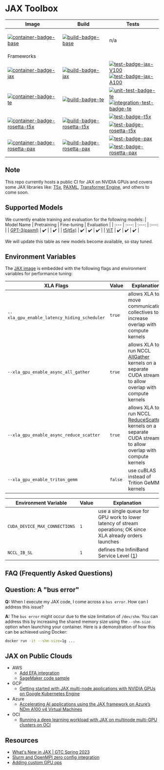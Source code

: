 # JAX Toolbox

<table>
    <thead>
        <tr>
            <th>Image</th>
            <th>Build</th>
            <th>Tests</th>
        </tr>
    </thead>
    <tbody>
        <tr>
            <td>

[![container-badge-base]][container-link-base]
            </td>
            <td>
[![build-badge-base]][workflow-base]
            </td>
            <td> n/a </td>
        </tr>
        <tr style="border-bottom-style:hidden">
            <td colspan=3> Frameworks </td>
        </tr>
        <!-- JAX -->
        <tr>
            <td>
[![container-badge-jax]][container-link-jax]  
            </td>
            <td>
[![build-badge-jax]][workflow-jax]
            </td>
            <td>
[![test-badge-jax-V100]][workflow-jax-unit]
<br>
[![test-badge-jax-A100]][workflow-jax-unit]
            </td>
        </tr>
        <!-- te -->
        <tr>
            <td>
[![container-badge-te]][container-link-te]
            </td>
            <td>
[![build-badge-te]][workflow-te]
            </td>
            <td>
[![unit-test-badge-te]][workflow-te-test] <br> [![integration-test-badge-te]][workflow-te-test]
            </td>
        </tr>
        <!-- rosetta-t5x -->
        <tr>
            <td rowspan=3>
[![container-badge-rosetta-t5x]][container-link-rosetta-t5x]
            </td>
            <td rowspan=3>
[![build-badge-rosetta-t5x]][workflow-rosetta-t5x] 
            </td>
        </tr>
        <tr>
            <td>
[![test-badge-t5x]][workflow-t5x-perf]
            </td>
        </tr>
        <tr>
            <td>
[![test-badge-rosetta-t5x]][workflow-rosetta-t5x]
            </td>
        </tr>
        <!-- rosetta pax -->
        <tr>
            <td rowspan=3>
[![container-badge-rosetta-pax]][container-link-rosetta-pax]
            </td>
            <td rowspan=3>
[![build-badge-rosetta-pax]][workflow-rosetta-pax]
            </td>
        </tr>
        <tr>
            <td>
[![test-badge-pax]][workflow-pax-perf]
            </td>
        </tr>
        <tr>
            <td>
[![test-badge-rosetta-pax]][workflow-rosetta-pax]
            </td>
        </tr>
    </tbody>
</table>


[container-badge-base]: https://img.shields.io/static/v1?label=&message=.base&color=gray&logo=docker
[container-badge-jax]: https://img.shields.io/static/v1?label=&message=JAX&color=gray&logo=docker
[container-badge-te]: https://img.shields.io/static/v1?label=&message=TE&color=gray&logo=docker
[container-badge-rosetta-t5x]: https://img.shields.io/static/v1?label=&message=T5X&color=gray&logo=docker
[container-badge-rosetta-pax]: https://img.shields.io/static/v1?label=&message=PAX&color=gray&logo=docker

[container-link-base]: https://github.com/NVIDIA/JAX-Toolbox/pkgs/container/jax-toolbox
[container-link-jax]: https://github.com/NVIDIA/JAX-Toolbox/pkgs/container/jax
[container-link-te]: https://github.com/NVIDIA/JAX-Toolbox/pkgs/container/jax-te
[container-link-rosetta-t5x]: https://github.com/NVIDIA/JAX-Toolbox/pkgs/container/rosetta-t5x
[container-link-rosetta-pax]: https://github.com/NVIDIA/JAX-Toolbox/pkgs/container/rosetta-pax

[build-badge-base]: https://img.shields.io/github/actions/workflow/status/NVIDIA/JAX-Toolbox/weekly-base-build.yaml?branch=main&label=weekly&logo=github-actions&logoColor=dddddd
[build-badge-jax]: https://img.shields.io/github/actions/workflow/status/NVIDIA/JAX-Toolbox/nightly-jax-build.yaml?branch=main&label=nightly&logo=github-actions&logoColor=dddddd
[build-badge-te]: https://img.shields.io/github/actions/workflow/status/NVIDIA/JAX-Toolbox/nightly-te-build.yaml?branch=main&label=nightly&logo=github-actions&logoColor=dddddd
[build-badge-rosetta-t5x]: https://img.shields.io/endpoint?url=https%3A%2F%2Fgist.githubusercontent.com%2Fnvjax%2F913c2af68649fe568e9711c2dabb23ae%2Fraw%2Frosetta-t5x-build-status.json&logo=github-actions&logoColor=dddddd
[build-badge-rosetta-pax]: https://img.shields.io/endpoint?url=https%3A%2F%2Fgist.githubusercontent.com%2Fnvjax%2F913c2af68649fe568e9711c2dabb23ae%2Fraw%2Frosetta-pax-build-status.json&logo=github-actions&logoColor=dddddd

[workflow-base]: https://github.com/NVIDIA/JAX-Toolbox/actions/workflows/weekly-base-build.yaml
[workflow-jax]: https://github.com/NVIDIA/JAX-Toolbox/actions/workflows/nightly-jax-build.yaml
[workflow-te]: https://github.com/NVIDIA/JAX-Toolbox/actions/workflows/nightly-te-build.yaml
[workflow-rosetta-t5x]: https://github.com/NVIDIA/JAX-Toolbox/actions/workflows/nightly-rosetta-t5x-build-test.yaml
[workflow-rosetta-pax]: https://github.com/NVIDIA/JAX-Toolbox/actions/workflows/nightly-rosetta-pax-build.yaml

[test-badge-jax-V100]: https://img.shields.io/endpoint?url=https%3A%2F%2Fgist.githubusercontent.com%2Fnvjax%2F913c2af68649fe568e9711c2dabb23ae%2Fraw%2Fjax-unit-test-status-V100.json&logo=nvidia
[test-badge-jax-A100]: https://img.shields.io/endpoint?url=https%3A%2F%2Fgist.githubusercontent.com%2Fnvjax%2F913c2af68649fe568e9711c2dabb23ae%2Fraw%2Fjax-unit-test-status-A100.json&logo=nvidia
[test-badge-t5x]: https://img.shields.io/endpoint?url=https%3A%2F%2Fgist.githubusercontent.com%2Fnvjax%2F913c2af68649fe568e9711c2dabb23ae%2Fraw%2Ft5x-test-overall-status.json&logo=nvidia
[test-badge-pax]: https://img.shields.io/endpoint?url=https%3A%2F%2Fgist.githubusercontent.com%2Fnvjax%2F913c2af68649fe568e9711c2dabb23ae%2Fraw%2Fpax-test-completion-status.json&logo=nvidia
[unit-test-badge-te]: https://img.shields.io/endpoint?url=https%3A%2F%2Fgist.githubusercontent.com%2Fnvjax%2F913c2af68649fe568e9711c2dabb23ae%2Fraw%2Fte-unit-test-status.json&logo=nvidia
[integration-test-badge-te]: https://img.shields.io/endpoint?url=https%3A%2F%2Fgist.githubusercontent.com%2Fnvjax%2F913c2af68649fe568e9711c2dabb23ae%2Fraw%2Fte-integration-test-status.json&logo=nvidia
[test-badge-rosetta-t5x]: https://img.shields.io/endpoint?url=https%3A%2F%2Fgist.githubusercontent.com%2Fnvjax%2F913c2af68649fe568e9711c2dabb23ae%2Fraw%2Frosetta-t5x-overall-test-status.json&logo=nvidia
[test-badge-rosetta-pax]: https://img.shields.io/endpoint?url=https%3A%2F%2Fgist.githubusercontent.com%2Fnvjax%2F913c2af68649fe568e9711c2dabb23ae%2Fraw%2Frosetta-pax-overall-test-status.json&logo=nvidia

[workflow-jax-unit]: https://github.com/NVIDIA/JAX-Toolbox/actions/workflows/nightly-jax-test-unit.yaml
[workflow-te-test]: https://github.com/NVIDIA/JAX-Toolbox/actions/workflows/nightly-te-test.yaml
[workflow-t5x-perf]: https://github.com/NVIDIA/JAX-Toolbox/actions/workflows/nightly-t5x-test-mgmn.yaml
[workflow-pax-perf]: https://github.com/NVIDIA/JAX-Toolbox/actions/workflows/nightly-pax-test-mgmn.yaml


## Note
This repo currently hosts a public CI for JAX on NVIDIA GPUs and covers some JAX libraries like: [T5x](https://github.com/google-research/t5x), [PAXML](https://github.com/google/paxml), [Transformer Engine](https://github.com/NVIDIA/TransformerEngine), and others to come soon.

## Supported Models
We currently enable training and evaluation for the following models:
| Model Name | Pretraining | Fine-tuning | Evaluation |
| :--- | :---: | :---: | :---: |
| [GPT-3(paxml)](./rosetta/rosetta/projects/pax) | ✔️ |   | ✔️ |
| [t5(t5x)](./rosetta/rosetta/projects/t5x) | ✔️ | ✔️ | ✔️ |
| [ViT](./rosetta/rosetta/projects/vit) | ✔️ | ✔️ | ✔️ |

We will update this table as new models become available, so stay tuned.

## Environment Variables

The [JAX image](ghcr.io/nvidia/jax) is embedded with the following flags and environment variables for performance tuning:

| XLA Flags | Value | Explanation |
| --------- | ----- | ----------- |
| `--xla_gpu_enable_latency_hiding_scheduler` | `true`  | allows XLA to move communication collectives to increase overlap with compute kernels |
| `--xla_gpu_enable_async_all_gather` | `true` | allows XLA to run NCCL [AllGather](https://docs.nvidia.com/deeplearning/nccl/user-guide/docs/usage/operations.html#allgather) kernels on a separate CUDA stream to allow overlap with compute kernels |
| `--xla_gpu_enable_async_reduce_scatter` | `true` | allows XLA to run NCCL [ReduceScatter](https://docs.nvidia.com/deeplearning/nccl/user-guide/docs/usage/operations.html#reducescatter) kernels on a separate CUDA stream to allow overlap with compute kernels |
| `--xla_gpu_enable_triton_gemm` | `false` | use cuBLAS instead of Trition GeMM kernels |

| Environment Variable | Value | Explanation |
| -------------------- | ----- | ----------- |
| `CUDA_DEVICE_MAX_CONNECTIONS` | `1` | use a single queue for GPU work to lower latency of stream operations; OK since XLA already orders launches |
| `NCCL_IB_SL` | `1` | defines the InfiniBand Service Level ([1](https://docs.nvidia.com/deeplearning/nccl/user-guide/docs/env.html#nccl-ib-sl)) |

## FAQ (Frequently Asked Questions)


Question: A "bus error"
-----------------------

**Q:** When I execute my JAX code, I come across a `bus error`. How can I address this issue?

**A:** The `bus error` might occur due to the size limitation of `/dev/shm`. You can address this by increasing the shared memory size using
the `--shm-size` option when launching your container. Here is a demonstration of how this can be achieved using Docker:

```bash
docker run -it --shm-size=1g ...
```
## JAX on Public Clouds

* AWS
    * [Add EFA integration](https://docs.aws.amazon.com/sagemaker/latest/dg/your-algorithms-training-efa.html)
    * [SageMaker code sample](https://github.com/aws-samples/aws-samples-for-ray/tree/main/sagemaker/jax_alpa_language_model)
* GCP
    * [Getting started with JAX multi-node applications with NVIDIA GPUs on Google Kubernetes Engine](https://cloud.google.com/blog/products/containers-kubernetes/machine-learning-with-jax-on-kubernetes-with-nvidia-gpus)
* Azure
    * [Accelerating AI applications using the JAX framework on Azure’s NDm A100 v4 Virtual Machines](https://techcommunity.microsoft.com/t5/azure-high-performance-computing/accelerating-ai-applications-using-the-jax-framework-on-azure-s/ba-p/3735314)
* OCI
    * [Running a deep learning workload with JAX on multinode multi-GPU clusters on OCI](https://blogs.oracle.com/cloud-infrastructure/post/running-multinode-jax-clusters-on-oci-gpu-cloud) 

## Resources
* [What's New in JAX | GTC Spring 2023](https://www.nvidia.com/en-us/on-demand/session/gtcspring23-s51956/)
* [Slurm and OpenMPI zero config integration](https://jax.readthedocs.io/en/latest/_autosummary/jax.distributed.initialize.html)
* [Adding custom GPU ops](https://jax.readthedocs.io/en/latest/Custom_Operation_for_GPUs.html)

